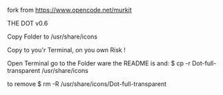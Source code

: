 fork from https://www.opencode.net/murkit

THE DOT v0.6

Copy Folder to /usr/share/icons



Copy to you'r Terminal, on you own Risk !

Open Terminal go to the Folder ware the README is and:
$ cp -r Dot-full-transparent /usr/share/icons

to remove
$ rm -R /usr/share/icons/Dot-full-transparent

